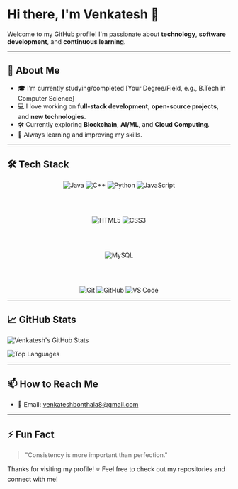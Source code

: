 # Hi there, I'm Venkatesh 👋

Welcome to my GitHub profile! 
I'm passionate about **technology**, **software development**, and **continuous learning**.

---

## 🚀 About Me

- 🎓 I’m currently studying/completed [Your Degree/Field, e.g., B.Tech in Computer Science]
- 💻 I love working on **full-stack development**, **open-source projects**, and **new technologies**.
- 🛠️ Currently exploring **Blockchain**, **AI/ML**, and **Cloud Computing**.
- 🌱 Always learning and improving my skills.

---

## 🛠️ Tech Stack

<div align="center">
  
  <!-- Programming Languages -->
  <img src="https://img.shields.io/badge/Java-ED8B00?style=for-the-badge&logo=java&logoColor=white" alt="Java"/>
  <img src="https://img.shields.io/badge/C++-00599C?style=for-the-badge&logo=c%2B%2B&logoColor=white" alt="C++"/>
  <img src="https://img.shields.io/badge/Python-3776AB?style=for-the-badge&logo=python&logoColor=white" alt="Python"/>
  <img src="https://img.shields.io/badge/JavaScript-F7DF1E?style=for-the-badge&logo=javascript&logoColor=black" alt="JavaScript"/>
 
  <br><br>

  <!-- Frontend Development -->
  <img src="https://img.shields.io/badge/HTML5-E34F26?style=for-the-badge&logo=html5&logoColor=white" alt="HTML5"/>
  <img src="https://img.shields.io/badge/CSS3-1572B6?style=for-the-badge&logo=css3&logoColor=white" alt="CSS3"/>

  <br><br>

  <!-- Databases -->
  <img src="https://img.shields.io/badge/MySQL-005C84?style=for-the-badge&logo=mysql&logoColor=white" alt="MySQL"/>
 

  <br><br>

  <!-- Tools -->
  <img src="https://img.shields.io/badge/Git-F05032?style=for-the-badge&logo=git&logoColor=white" alt="Git"/>
  <img src="https://img.shields.io/badge/GitHub-181717?style=for-the-badge&logo=github&logoColor=white" alt="GitHub"/>
  <img src="https://img.shields.io/badge/VS%20Code-0078d7?style=for-the-badge&logo=visual%20studio%20code&logoColor=white" alt="VS Code"/>


</div>


---

## 📈 GitHub Stats

![Venkatesh's GitHub Stats](https://github-readme-stats.vercel.app/api?username=venkatesh0029&show_icons=true&theme=radical)

![Top Languages](https://github-readme-stats.vercel.app/api/top-langs/?username=venkatesh0029&layout=compact&theme=radical)

---

## 📫 How to Reach Me

- 📧 Email: venkateshbonthala8@gmail.com


---

## ⚡ Fun Fact

> "Consistency is more important than perfection."

Thanks for visiting my profile! ⭐ Feel free to check out my repositories and connect with me!




